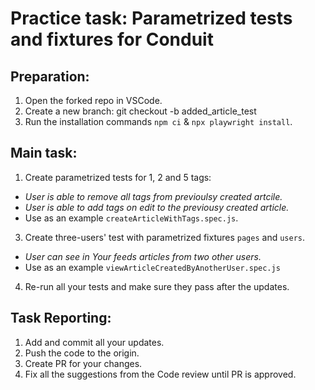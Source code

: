 # Practice task: Parametrized tests and fixtures for Conduit

## Preparation:
1. Open the forked repo in VSCode.
2. Create a new branch: git checkout -b added_article_test
3. Run the installation commands `npm ci` & `npx playwright install`.

## Main task:
1. Create parametrized tests for 1, 2 and 5 tags:
- *User is able to remove all tags from previoulsy created artcile.* 
- *User is able to add tags on edit to the previousy created article.* 
- Use as an example `createArticleWithTags.spec.js`. 
3. Create three-users' test with parametrized fixtures `pages` and `users`.
- *User can see in Your feeds articles from two other users.*
- Use as an example `viewArticleCreatedByAnotherUser.spec.js`
4. Re-run all your tests and make sure they pass after the updates. 
 

## Task Reporting: 
1. Add and commit all your updates. 
2. Push the code to the origin.
3. Create PR for your changes. 
4. Fix all the suggestions from the Code review until PR is approved.  

